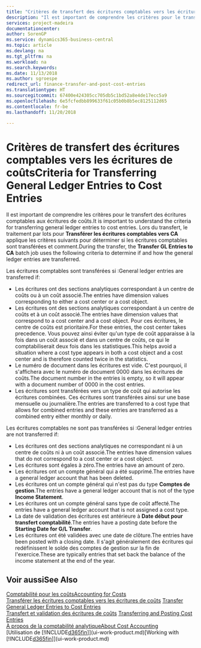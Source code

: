 ```yaml
---
title: "Critères de transfert des écritures comptables vers les écritures de coûts | Microsoft Docs"
description: "Il est important de comprendre les critères pour le transfert des écritures comptables aux écritures de coûts. Lors du transfert, le traitement par lots pour **Transférer les écritures comptables vers CA** applique les critères suivants pour déterminer si les écritures comptables sont transférées et comment."
services: project-madeira
documentationcenter: 
author: SorenGP
ms.service: dynamics365-business-central
ms.topic: article
ms.devlang: na
ms.tgt_pltfrm: na
ms.workload: na
ms.search.keywords: 
ms.date: 11/13/2018
ms.author: sgroespe
redirect_url: finance-transfer-and-post-cost-entries
ms.translationtype: HT
ms.sourcegitcommit: 67400e424305cc705db5c1bd52a8e4de17ecc5a9
ms.openlocfilehash: 6e5fcfedbb899633f61c05b0b8b5ec8125112d65
ms.contentlocale: fr-be
ms.lasthandoff: 11/20/2018

---
```

# <a name="criteria-for-transferring-general-ledger-entries-to-cost-entries"></a><span data-ttu-id="4b46f-104">Critères de transfert des écritures comptables vers les écritures de coûts</span><span class="sxs-lookup"><span data-stu-id="4b46f-104">Criteria for Transferring General Ledger Entries to Cost Entries</span></span>
<span data-ttu-id="4b46f-105">Il est important de comprendre les critères pour le transfert des écritures comptables aux écritures de coûts.</span><span class="sxs-lookup"><span data-stu-id="4b46f-105">It is important to understand the criteria for transferring general ledger entries to cost entries.</span></span> <span data-ttu-id="4b46f-106">Lors du transfert, le traitement par lots pour **Transférer les écritures comptables vers CA** applique les critères suivants pour déterminer si les écritures comptables sont transférées et comment.</span><span class="sxs-lookup"><span data-stu-id="4b46f-106">During the transfer, the **Transfer GL Entries to CA** batch job uses the following criteria to determine if and how the general ledger entries are transferred.</span></span>  

<span data-ttu-id="4b46f-107">Les écritures comptables sont transférées si :</span><span class="sxs-lookup"><span data-stu-id="4b46f-107">General ledger entries are transferred if:</span></span>  

-   <span data-ttu-id="4b46f-108">Les écritures ont des sections analytiques correspondant à un centre de coûts ou à un coût associé.</span><span class="sxs-lookup"><span data-stu-id="4b46f-108">The entries have dimension values corresponding to either a cost center or a cost object.</span></span>  
-   <span data-ttu-id="4b46f-109">Les écritures ont des sections analytiques correspondant à un centre de coûts et à un coût associé.</span><span class="sxs-lookup"><span data-stu-id="4b46f-109">The entries have dimension values that correspond to a cost center and a cost object.</span></span> <span data-ttu-id="4b46f-110">Pour ces écritures, le centre de coûts est prioritaire.</span><span class="sxs-lookup"><span data-stu-id="4b46f-110">For these entries, the cost center takes precedence.</span></span> <span data-ttu-id="4b46f-111">Vous pouvez ainsi éviter qu'un type de coût apparaisse à la fois dans un coût associé et dans un centre de coûts, ce qui le comptabiliserait deux fois dans les statistiques.</span><span class="sxs-lookup"><span data-stu-id="4b46f-111">This helps avoid a situation where a cost type appears in both a cost object and a cost center and is therefore counted twice in the statistics.</span></span>  
-   <span data-ttu-id="4b46f-112">Le numéro de document dans les écritures est vide. C'est pourquoi, il s'affichera avec le numéro de document 0000 dans les écritures de coûts.</span><span class="sxs-lookup"><span data-stu-id="4b46f-112">The document number in the entries is empty, so it will appear with a document number of 0000 in the cost entries.</span></span>  
-   <span data-ttu-id="4b46f-113">Les écritures sont transférées vers un type de coût qui autorise les écritures combinées. Ces écritures sont transférées ainsi sur une base mensuelle ou journalière.</span><span class="sxs-lookup"><span data-stu-id="4b46f-113">The entries are transferred to a cost type that allows for combined entries and these entries are transferred as a combined entry either monthly or daily.</span></span>  

<span data-ttu-id="4b46f-114">Les écritures comptables ne sont pas transférées si :</span><span class="sxs-lookup"><span data-stu-id="4b46f-114">General ledger entries are not transferred if:</span></span>  

-   <span data-ttu-id="4b46f-115">Les écritures ont des sections analytiques ne correspondant ni à un centre de coûts ni à un coût associé.</span><span class="sxs-lookup"><span data-stu-id="4b46f-115">The entries have dimension values that do not correspond to a cost center or a cost object.</span></span>  
-   <span data-ttu-id="4b46f-116">Les écritures sont égales à zéro.</span><span class="sxs-lookup"><span data-stu-id="4b46f-116">The entries have an amount of zero.</span></span>  
-   <span data-ttu-id="4b46f-117">Les écritures ont un compte général qui a été supprimé.</span><span class="sxs-lookup"><span data-stu-id="4b46f-117">The entries have a general ledger account that has been deleted.</span></span>  
-   <span data-ttu-id="4b46f-118">Les écritures ont un compte général qui n'est pas du type **Comptes de gestion**.</span><span class="sxs-lookup"><span data-stu-id="4b46f-118">The entries have a general ledger account that is not of the type **Income Statement**.</span></span>  
-   <span data-ttu-id="4b46f-119">Les écritures ont un compte général sans type de coût affecté.</span><span class="sxs-lookup"><span data-stu-id="4b46f-119">The entries have a general ledger account that is not assigned a cost type.</span></span>  
-   <span data-ttu-id="4b46f-120">La date de validation des écritures est antérieure à **Date début pour transfert comptabilité**.</span><span class="sxs-lookup"><span data-stu-id="4b46f-120">The entries have a posting date before the **Starting Date for G/L Transfer**.</span></span>  
-   <span data-ttu-id="4b46f-121">Les écritures ont été validées avec une date de clôture.</span><span class="sxs-lookup"><span data-stu-id="4b46f-121">The entries have been posted with a closing date.</span></span> <span data-ttu-id="4b46f-122">Il s'agit généralement des écritures qui redéfinissent le solde des comptes de gestion sur la fin de l'exercice.</span><span class="sxs-lookup"><span data-stu-id="4b46f-122">These are typically entries that set back the balance of the income statement at the end of the year.</span></span>  

## <a name="see-also"></a><span data-ttu-id="4b46f-123">Voir aussi</span><span class="sxs-lookup"><span data-stu-id="4b46f-123">See Also</span></span>  
[<span data-ttu-id="4b46f-124">Comptabilité pour les coûts</span><span class="sxs-lookup"><span data-stu-id="4b46f-124">Accounting for Costs</span></span>](finance-manage-cost-accounting.md)  
 <span data-ttu-id="4b46f-125">[Transférer les écritures comptables vers les écritures de coûts](finance-how-to-transfer-general-ledger-entries-to-cost-entries.md) </span><span class="sxs-lookup"><span data-stu-id="4b46f-125">[Transfer General Ledger Entries to Cost Entries](finance-how-to-transfer-general-ledger-entries-to-cost-entries.md) </span></span>  
 <span data-ttu-id="4b46f-126">[Transfert et validation des écritures de coûts](finance-transfer-and-post-cost-entries.md) </span><span class="sxs-lookup"><span data-stu-id="4b46f-126">[Transferring and Posting Cost Entries](finance-transfer-and-post-cost-entries.md) </span></span>  
 [<span data-ttu-id="4b46f-127">À propos de la comptabilité analytique</span><span class="sxs-lookup"><span data-stu-id="4b46f-127">About Cost Accounting</span></span>](finance-about-cost-accounting.md)  
 <span data-ttu-id="4b46f-128">[Utilisation de [!INCLUDE[d365fin](includes/d365fin_md.md)]](ui-work-product.md)</span><span class="sxs-lookup"><span data-stu-id="4b46f-128">[Working with [!INCLUDE[d365fin](includes/d365fin_md.md)]](ui-work-product.md)</span></span>

